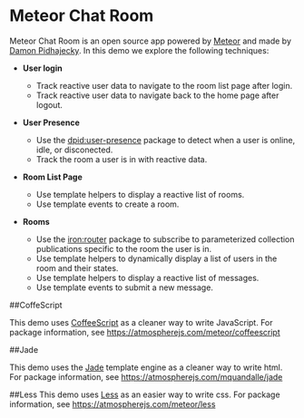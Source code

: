 Meteor Chat Room
================

Meteor Chat Room is an open source app powered by [Meteor](https://www.meteor.com/) and made by
[Damon Pidhajecky](http://www.damonpidhajecky.com). In this demo we explore the following techniques:

  * __User login__
    * Track reactive user data to navigate to the room list page after login.
    * Track reactive user data to navigate back to the home page after logout.

  * __User Presence__
    * Use the [dpid:user-presence](https://github.com/dpid/meteor-user-presence/) package to detect
      when a user is online, idle, or disconected.
    * Track the room a user is in with reactive data.

  * __Room List Page__
    * Use template helpers to display a reactive list of rooms.
    * Use template events to create a room.

  * __Rooms__
    * Use the [iron:router](https://github.com/eventedmind/iron-router/) package to subscribe to
      parameterized collection publications specific to the room the user is in.
    * Use template helpers to dynamically display a list of users in the room and their states.
    * Use template helpers to display a reactive list of messages.
    * Use template events to submit a new message.

##CoffeScript

This demo uses [CoffeeScript](http://coffeescript.org/) as a cleaner way to write JavaScript.
For package information, see https://atmospherejs.com/meteor/coffeescript

##Jade

This demo uses the [Jade](http://jade-lang.com/) template engine as a cleaner way to write html. For package information, see https://atmospherejs.com/mquandalle/jade

##Less
This demo uses [Less](http://lesscss.org/) as an easier way to write css. For package information, see https://atmospherejs.com/meteor/less
